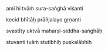 amī hi tvāṁ sura-saṅghā viśanti

kecid bhītāḥ prāñjalayo gṛṇanti

svastīty uktvā maharṣi-siddha-saṅghāḥ

stuvanti tvāṁ stutibhiḥ puṣkalābhiḥ